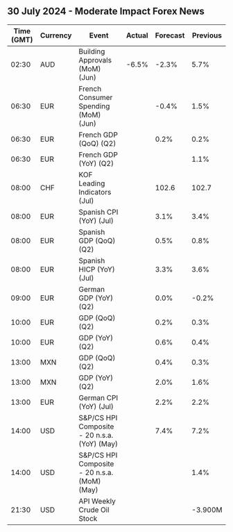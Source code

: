 ## 30 July 2024 - Moderate Impact Forex News

| Time (GMT) | Currency | Event | Actual | Forecast | Previous |
|------|----------|-------|--------|----------|----------|
| 02:30 | AUD | Building Approvals (MoM) (Jun) | -6.5% | -2.3% | 5.7% |
| 06:30 | EUR | French Consumer Spending (MoM) (Jun) |  | -0.4% | 1.5% |
| 06:30 | EUR | French GDP (QoQ) (Q2) |  | 0.2% | 0.2% |
| 06:30 | EUR | French GDP (YoY) (Q2) |  |  | 1.1% |
| 08:00 | CHF | KOF Leading Indicators (Jul) |  | 102.6 | 102.7 |
| 08:00 | EUR | Spanish CPI (YoY) (Jul) |  | 3.1% | 3.4% |
| 08:00 | EUR | Spanish GDP (QoQ) (Q2) |  | 0.5% | 0.8% |
| 08:00 | EUR | Spanish HICP (YoY) (Jul) |  | 3.3% | 3.6% |
| 09:00 | EUR | German GDP (YoY) (Q2) |  | 0.0% | -0.2% |
| 10:00 | EUR | GDP (QoQ) (Q2) |  | 0.2% | 0.3% |
| 10:00 | EUR | GDP (YoY) (Q2) |  | 0.6% | 0.4% |
| 13:00 | MXN | GDP (QoQ) (Q2) |  | 0.4% | 0.3% |
| 13:00 | MXN | GDP (YoY) (Q2) |  | 2.0% | 1.6% |
| 13:00 | EUR | German CPI (YoY) (Jul) |  | 2.2% | 2.2% |
| 14:00 | USD | S&P/CS HPI Composite - 20 n.s.a. (YoY) (May) |  | 7.4% | 7.2% |
| 14:00 | USD | S&P/CS HPI Composite - 20 n.s.a. (MoM) (May) |  |  | 1.4% |
| 21:30 | USD | API Weekly Crude Oil Stock |  |  | -3.900M |
